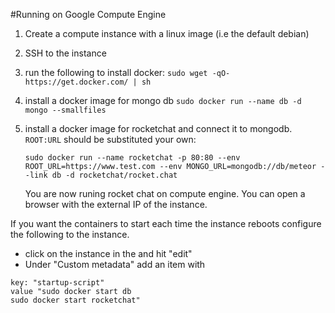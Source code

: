 #Running on Google Compute Engine

1. Create a compute instance with a linux image (i.e the default debian)
2. SSH to the instance
3. run the following to install docker: 
    `sudo wget -qO- https://get.docker.com/ | sh` 
4. install a docker image for mongo db
   `sudo docker run --name db -d mongo --smallfiles`
5. install a docker image for rocketchat and connect it to mongodb. `ROOT:URL` should be substituted your own:
   
   `sudo docker run --name rocketchat -p 80:80 --env ROOT_URL=https://www.test.com --env MONGO_URL=mongodb://db/meteor --link db -d rocketchat/rocket.chat`
   
   You are now runing rocket chat on compute engine. You can open a browser with the external IP of the instance.

If you want the containers to start each time the instance reboots configure the following to the instance.

* click on the instance in the and hit "edit"
* Under "Custom metadata" add an item with 
````
key: "startup-script"
value "sudo docker start db
sudo docker start rocketchat"
````

